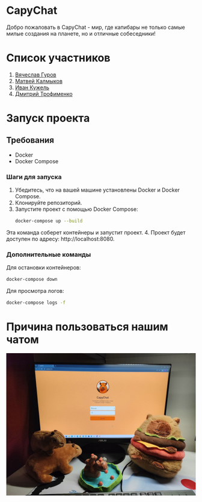 # CapyChat

Добро пожаловать в CapyChat - мир, где капибары не только самые милые создания на планете, но и отличные собеседники!

# Список участников

1. [Вячеслав Гуров](https://gitflic.ru/user/slava2608)
2. [Матвей Калмыков](https://gitflic.ru/user/matthew_k)
3. [Иван Кужель](https://gitflic.ru/user/pupunya123)
4. [Дмитрий Трофименко](https://gitflic.ru/user/xd_deezall)

# Запуск проекта

## Требования
- Docker
- Docker Compose

### Шаги для запуска

1. Убедитесь, что на вашей машине установлены Docker и Docker Compose.
2. Клонируйте репозиторий.
3. Запустите проект с помощью Docker Compose:
    ```bash
   docker-compose up --build
    ```
Эта команда соберет контейнеры и запустит проект.
4. Проект будет доступен по адресу: http://localhost:8080.

### Дополнительные команды
Для остановки контейнеров:
```bash
docker-compose down
```
Для просмотра логов:
```bash
docker-compose logs -f
```
# Причина пользоваться нашим чатом
![Причина пользоваться нашим чатом](/frontend/images/userExpiriense.jpg)